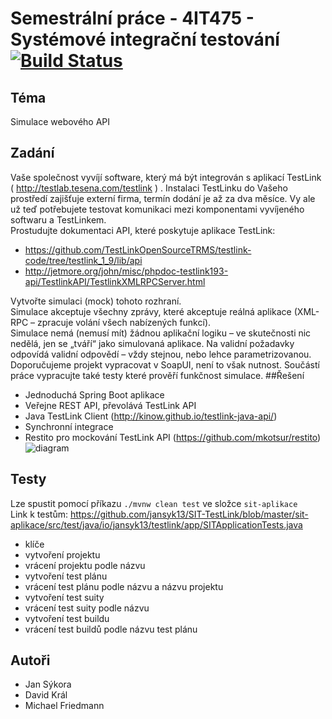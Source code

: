 # Semestrální práce - 4IT475 - Systémové integrační testování [![Build Status](https://travis-ci.org/jansyk13/SIT-TestLink.svg?branch=master)](https://travis-ci.org/jansyk13/SIT-TestLink)

## Téma
Simulace webového API
## Zadání
Vaše společnost vyvíjí software, který má být integrován s aplikací TestLink (
http://testlab.tesena.com/testlink ) . Instalaci TestLinku do Vašeho prostředí zajišťuje externí firma,
termín dodání je až za dva měsíce. Vy ale už teď potřebujete testovat komunikaci mezi
komponentami vyvíjeného softwaru a TestLinkem.  
Prostudujte dokumentaci API, které poskytuje aplikace TestLink: 
* https://github.com/TestLinkOpenSourceTRMS/testlink-code/tree/testlink_1_9/lib/api  
* http://jetmore.org/john/misc/phpdoc-testlink193-api/TestlinkAPI/TestlinkXMLRPCServer.html

Vytvořte simulaci (mock) tohoto rozhraní.  
Simulace akceptuje všechny zprávy, které akceptuje reálná aplikace (XML-RPC – zpracuje volání
všech nabízených funkcí).  
Simulace nemá (nemusí mít) žádnou aplikační logiku – ve skutečnosti nic nedělá, jen se „tváří“ jako
simulovaná aplikace. Na validní požadavky odpovídá validní odpovědí – vždy stejnou, nebo lehce
parametrizovanou.  
Doporučujeme projekt vypracovat v SoapUI, není to však nutnost. Součástí práce vypracujte také
testy které prověří funkčnost simulace.
##Řešení
* Jednoduchá Spring Boot aplikace
* Veřejne REST API, převolává TestLink API
* Java TestLink Client (http://kinow.github.io/testlink-java-api/) 
* Synchronní integrace
* Restito pro mockování TestLink API (https://github.com/mkotsur/restito)
![diagram](https://raw.github.com/jansyk13/SIT-TestLink/master/image1.jpeg)

## Testy
Lze spustit pomocí příkazu `./mvnw clean test` ve složce  `sit-aplikace`   
Link k testům: https://github.com/jansyk13/SIT-TestLink/blob/master/sit-aplikace/src/test/java/io/jansyk13/testlink/app/SITApplicationTests.java
* klíče
* vytvoření projektu
* vrácení projektu podle názvu 
* vytvoření test plánu
* vrácení test plánu podle názvu a názvu projektu
* vytvoření test suity
* vrácení test suity podle názvu
* vytvoření test buildu
* vrácení test buildů podle názvu test plánu

## Autoři
* Jan Sýkora
* David Král
* Michael Friedmann
